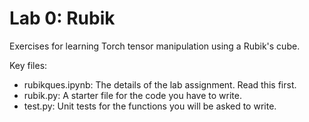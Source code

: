 # Lab 0: Rubik
Exercises for learning Torch tensor manipulation using a Rubik's cube.

Key files:
- rubikques.ipynb: The details of the lab assignment. Read this first.
- rubik.py: A starter file for the code you have to write.
- test.py: Unit tests for the functions you will be asked to write.
